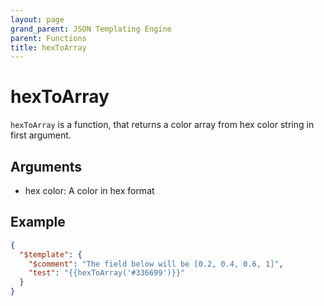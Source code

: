 ```yaml
---
layout: page
grand_parent: JSON Templating Engine
parent: Functions
title: hexToArray
---
```


# hexToArray

`hexToArray` is a function, that returns a color array from hex color string in first argument.

## Arguments

 - hex color: A color in hex format

## Example

```json
{
  "$template": {
    "$comment": "The field below will be [0.2, 0.4, 0.6, 1]",
    "test": "{{hexToArray('#336699')}}"
  }
}
```